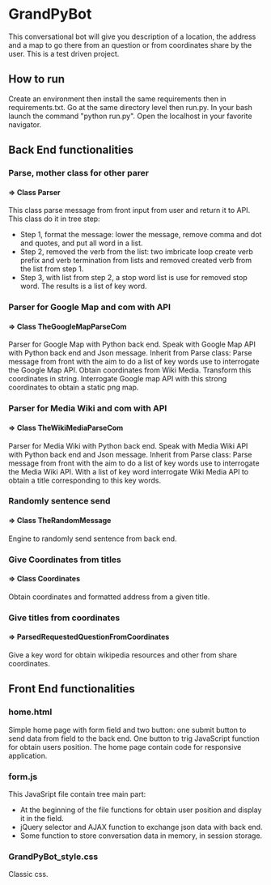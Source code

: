 # GrandPyBot

This conversational bot will give you description of a location, the address and a map to go there from an question or
from coordinates share by the user. 
This is a test driven project. 

## How to run 
Create an environment then install the same requirements then in requirements.txt. 
Go at the same directory level then run.py. 
In your bash launch the command "python run.py". 
Open the localhost in your favorite navigator. 

## Back End functionalities

### Parse, mother class for other parer
#### => Class Parser
This class parse message from front input from user and return it to API.
This class do it in tree step: 
* Step 1, format the message: lower the message, remove comma and dot and quotes, and put all word in a list. 
* Step 2, removed the verb from the list: two imbricate loop create verb prefix and verb termination from lists and
removed created verb from the list from step 1. 
* Step 3, with list from step 2, a stop word list is use for removed stop word. 
The results is a list of key word. 

### Parser for Google Map and com with API 
#### => Class TheGoogleMapParseCom
Parser for Google Map with Python back end. 
Speak with Google Map API with Python back end and Json message.
Inherit from Parse class: Parse message from front with the aim to do a list of key words use to interrogate the Google Map API. 
Obtain coordinates from Wiki Media. 
Transform this coordinates in string. 
Interrogate Google map API with this strong coordinates to obtain a static png map. 

### Parser for Media Wiki and com with API 
#### => Class TheWikiMediaParseCom 
Parser for Media Wiki with Python back end.
Speak with Media Wiki API with Python back end and Json message.
Inherit from Parse class: Parse message from front with the aim to do a list of key words use to interrogate the Media Wiki API. 
With a list of key word interrogate Wiki Media API to obtain a title corresponding to this key words. 


### Randomly sentence send
#### => Class TheRandomMessage
Engine to randomly send sentence from back end.

### Give Coordinates from titles  
#### => Class Coordinates
Obtain coordinates and formatted address from a given title.

###  Give titles from coordinates
#### => ParsedRequestedQuestionFromCoordinates
Give a key word for obtain wikipedia resources and other from share coordinates.

## Front End functionalities

### home.html
Simple home page with form field and two button: one submit button to send data from field to the back end. 
One button to trig JavaScript function for obtain users position.
The home page contain code for responsive application.  

### form.js
This JavaSript file contain tree main part: 
* At the beginning of the file functions for obtain user position and display it in the field. 
* jQuery selector and AJAX function to exchange json data with back end. 
* Some function to store conversation data in memory, in session storage. 

### GrandPyBot_style.css
Classic css. 